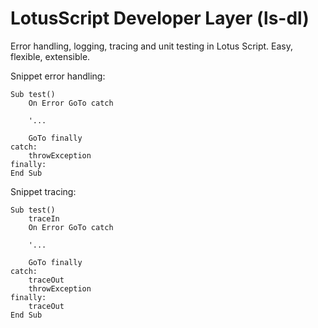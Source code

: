 # LotusScript Developer Layer (ls-dl)

Error handling, logging, tracing and unit testing in Lotus Script.
Easy, flexible, extensible.

Snippet error handling:
```lss
Sub test()
	On Error GoTo catch
	
	'...
	
	GoTo finally
catch:
	throwException
finally:
End Sub
```

Snippet tracing:
```lss
Sub test()
	traceIn
	On Error GoTo catch
	
	'...
	
	GoTo finally
catch:
	traceOut
	throwException
finally:
	traceOut
End Sub
```
